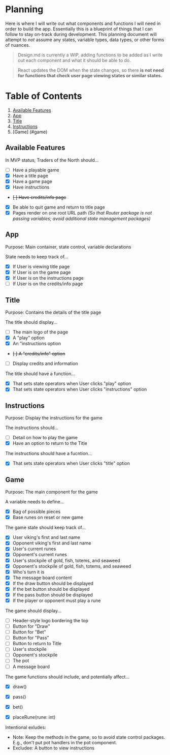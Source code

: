 # Planning
Here is where I will write out what components and functions I will need in order to build the app. Essentially this is a blueprint of things that I can follow to stay on-track during development.
This planning document will attempt to _not_ assume any states, variable types, data types, or other forms of nuances.

>Design.md is currently a WIP, adding functions to be added as I write out each component and what it should be able to do.

>React updates the DOM when the state changes, so there **is not need for functions that check user page viewing states or similar states.**

# Table of Contents
1. [Available Features](#available-features)
1. [App](#app)
1. [Title](#title)
1. [Instructions](#instructions)
1. [Game] (#game)

## Available Features
In MVP status, Traders of the North should...
- [ ] Have a playable game
- [X] Have a title page 
- [X] Have a game page
- [X] Have instructions
- ~~[ ] Have credits/info page~~
- [X] Be able to quit game and return to title page
- [X] Pages render on one root URL path _(So that Router package is not passing variables; avoid additional state management packages)_

## App
Purpose: Main container, state control, variable declarations

State needs to keep track of...
- [X] If User is viewing title page
- [X] If User is on the game page
- [X] If User is on the instructions page
- [ ] If User is on the credits/info page

## Title
Purpose: Contains the details of the title page

The title should display...
- [ ] The main logo of the page
- [X] A "play" option
- [X] An "instructions option
- ~~[ ] A "credits/info" option~~
- [ ] Display credits and information

The title should have a function...
- [X] That sets state operators when User clicks "play" option
- [X] That sets state operators when User clicks "instructions" option

## Instructions
Purpose: Display the instructions for the game

The instructions should...
- [ ] Detail on how to play the game
- [X] Have an option to return to the Title

The instructions should have a fucntion...
- [X] That sets state operators when User clicks "title" option

## Game
Purpose: The main component for the game

A variable needs to define...
- [X] Bag of possible pieces
- [X] Base runes on reset or new game

The game state should keep track of...
- [X] User viking's first and last name
- [X] Opponent viking's first and last name
- [X] User's current runes
- [X] Opponent's current runes
- [X] User's stockpile of gold, fish, totems, and seaweed
- [X] Opponent's stockpile of gold, fish, totems, and seaweed
- [X] Who's turn it is
- [X] The message board content
- [X] If the draw button should be displayed
- [X] If the bet button should be displayed
- [X] If the pass button should be displayed
- [X] If the player or opponent must play a rune

The game should display...
- [ ] Header-style logo bordering the top
- [ ] Button for "Draw"
- [ ] Button for "Bet"
- [ ] Button for "Pass"
- [ ] Button to return to Title
- [ ] User's stockpile
- [ ] Opponent's stockpile
- [ ] The pot
- [ ] A message board

The game functions should include, and potentially affect...
- [X] draw()
- [X] pass()
- [X] bet()
- [X] placeRune(rune: int)


Intentional exludes:
- Note: Keep the methods in the game, so to avoid state control packages. E.g., don't put pot handlers in the pot component.
- Excludee: A button to view instructions

